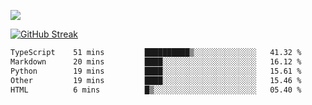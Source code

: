 ![](http://github-profile-summary-cards.vercel.app/api/cards/profile-details?username=sivori&theme=nightowl)

[![GitHub Streak](https://github-readme-streak-stats-murex-one.vercel.app?user=sivori&theme=nightowl&hide_border=true&card_width=700&card_height=200&ring=EBE011&fire=EB9B1B)](https://git.io/streak-stats)

<!--START_SECTION:waka-->

```txt
TypeScript    51 mins         ██████████▒░░░░░░░░░░░░░░   41.32 %
Markdown      20 mins         ████░░░░░░░░░░░░░░░░░░░░░   16.12 %
Python        19 mins         ████░░░░░░░░░░░░░░░░░░░░░   15.61 %
Other         19 mins         ████░░░░░░░░░░░░░░░░░░░░░   15.46 %
HTML          6 mins          █▒░░░░░░░░░░░░░░░░░░░░░░░   05.40 %
```

<!--END_SECTION:waka-->

